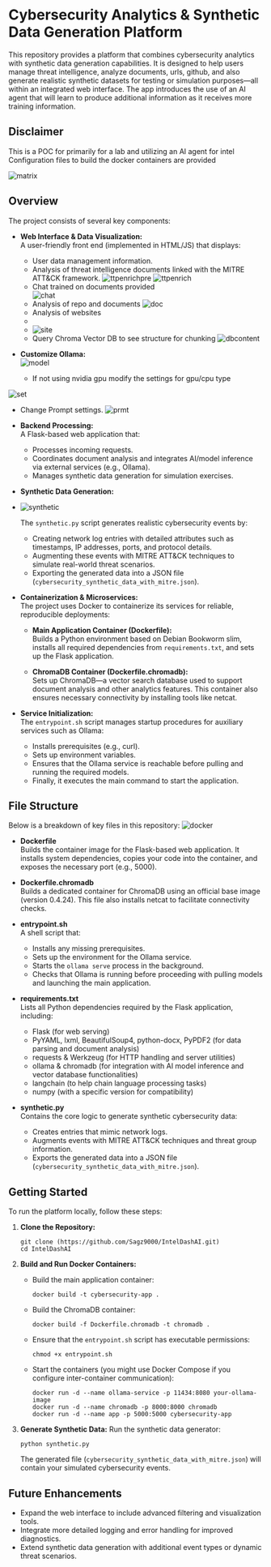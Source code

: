 

# Cybersecurity Analytics & Synthetic Data Generation Platform

This repository provides a platform that combines cybersecurity analytics with synthetic data generation capabilities. It is designed to help users manage threat intelligence, analyze documents, urls, github, and also generate realistic synthetic datasets for testing or simulation purposes—all within an integrated web interface.  The app introduces the use of an AI agent that will learn to produce additional information as it receives more training information.

## Disclaimer
This is a POC for primarily for a lab and utilizing an AI agent for intel  
Configuration files to build the docker containers are provided

![matrix](aidashboard/matrix.png)

## Overview

The project consists of several key components:

- **Web Interface & Data Visualization:**  
  A user-friendly front end (implemented in HTML/JS) that displays:
  - User data management information.
  - Analysis of threat intelligence documents linked with the MITRE ATT&CK framework.
![ttpenrichpre](aidashboard/prequery.png)
![ttpenrich](aidashboard/afterquery.png)
   - Chat trained on documents provided  
![chat](aidashboard/aiquestion.png)
  - Analysis of repo and documents
![doc](aidashboard/postanalyzeddoc.png)
  - Analysis of websites
  -
  - ![site](aidashboard/urlprocessing.png)
  - Query Chroma Vector DB to see structure for chunking
![dbcontent](aidashboard/dbcontent.png)

- **Customize Ollama:**  
![model](aidashboard/model.png)
  - If not using nvidia gpu modify the settings for gpu/cpu type
    
![set](aidashboard/ollamachromadb.png)
 - Change Prompt settings.
![prmt](aidashboard/promptsettings.png)



- **Backend Processing:**  
  A Flask-based web application that:
  - Processes incoming requests.
  - Coordinates document analysis and integrates AI/model inference via external services (e.g., Ollama).
  - Manages synthetic data generation for simulation exercises.

- **Synthetic Data Generation:**
- ![synthetic](aidashboard/synthetics.png)

  The `synthetic.py` script generates realistic cybersecurity events by:
  - Creating network log entries with detailed attributes such as timestamps, IP addresses, ports, and protocol details.
  - Augmenting these events with MITRE ATT&CK techniques to simulate real-world threat scenarios.
  - Exporting the generated data into a JSON file (`cybersecurity_synthetic_data_with_mitre.json`).

- **Containerization & Microservices:**  
  The project uses Docker to containerize its services for reliable, reproducible deployments:
  - **Main Application Container (Dockerfile):**  
    Builds a Python environment based on Debian Bookworm slim, installs all required dependencies from `requirements.txt`, and sets up the Flask application.
    
  - **ChromaDB Container (Dockerfile.chromadb):**  
    Sets up ChromaDB—a vector search database used to support document analysis and other analytics features. This container also ensures necessary connectivity by installing tools like netcat.

- **Service Initialization:**  
  The `entrypoint.sh` script manages startup procedures for auxiliary services such as Ollama:
  - Installs prerequisites (e.g., curl).
  - Sets up environment variables.
  - Ensures that the Ollama service is reachable before pulling and running the required models.
  - Finally, it executes the main command to start the application.

## File Structure

Below is a breakdown of key files in this repository:
![docker](/aidashboard/dockerview.png)


- **Dockerfile**  
  Builds the container image for the Flask-based web application. It installs system dependencies, copies your code into the container, and exposes the necessary port (e.g., 5000).

- **Dockerfile.chromadb**  
  Builds a dedicated container for ChromaDB using an official base image (version 0.4.24). This file also installs netcat to facilitate connectivity checks.

- **entrypoint.sh**  
  A shell script that:
  - Installs any missing prerequisites.
  - Sets up the environment for the Ollama service.
  - Starts the `ollama serve` process in the background.
  - Checks that Ollama is running before proceeding with pulling models and launching the main application.

- **requirements.txt**  
  Lists all Python dependencies required by the Flask application, including:
  - Flask (for web serving)
  - PyYAML, lxml, BeautifulSoup4, python-docx, PyPDF2 (for data parsing and document analysis)
  - requests & Werkzeug (for HTTP handling and server utilities)
  - ollama & chromadb (for integration with AI model inference and vector database functionalities)
  - langchain (to help chain language processing tasks)
  - numpy (with a specific version for compatibility)

- **synthetic.py**  
  Contains the core logic to generate synthetic cybersecurity data:
  - Creates entries that mimic network logs.
  - Augments events with MITRE ATT&CK techniques and threat group information.
  - Exports the generated data into a JSON file (`cybersecurity_synthetic_data_with_mitre.json`).

## Getting Started

To run the platform locally, follow these steps:

1. **Clone the Repository:**
   ```
   git clone (https://github.com/Sagz9000/IntelDashAI.git)
   cd IntelDashAI
   ```

2. **Build and Run Docker Containers:**
   - Build the main application container:
     ```
     docker build -t cybersecurity-app .
     ```
   - Build the ChromaDB container:
     ```
     docker build -f Dockerfile.chromadb -t chromadb .
     ```
   - Ensure that the `entrypoint.sh` script has executable permissions:
     ```
     chmod +x entrypoint.sh
     ```
   - Start the containers (you might use Docker Compose if you configure inter-container communication):
     ```
     docker run -d --name ollama-service -p 11434:8080 your-ollama-image
     docker run -d --name chromadb -p 8000:8000 chromadb
     docker run -d --name app -p 5000:5000 cybersecurity-app
     ```

3. **Generate Synthetic Data:**
   Run the synthetic data generator:
   ```
   python synthetic.py
   ```
   The generated file (`cybersecurity_synthetic_data_with_mitre.json`) will contain your simulated cybersecurity events.

## Future Enhancements

- Expand the web interface to include advanced filtering and visualization tools.
- Integrate more detailed logging and error handling for improved diagnostics.
- Extend synthetic data generation with additional event types or dynamic threat scenarios.


